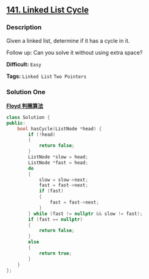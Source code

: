 ## [141. Linked List Cycle](https://leetcode.com/problems/linked-list-cycle/description/)

### Description

Given a linked list, determine if it has a cycle in it.

Follow up:
Can you solve it without using extra space?



**Difficult:** `Easy`

**Tags:** `Linked List` `Two Pointers`



### Solution One

[**Floyd 判圈算法**](https://zh.wikipedia.org/wiki/Floyd%E5%88%A4%E5%9C%88%E7%AE%97%E6%B3%95#.E7.AE.97.E6.B3.95.E6.8F.8F.E8.BF.B0)

```c++
class Solution {
public:
    bool hasCycle(ListNode *head) {
        if (!head)
        {
            return false;
        }
        ListNode *slow = head;
        ListNode *fast = head;
        do
        {
            slow = slow->next;
            fast = fast->next;
            if (fast)
            {
                fast = fast->next;
            }
        } while (fast != nullptr && slow != fast);
        if (fast == nullptr)
        {
            return false;
        }
        else
        {
            return true;
        }
    }
};
```



